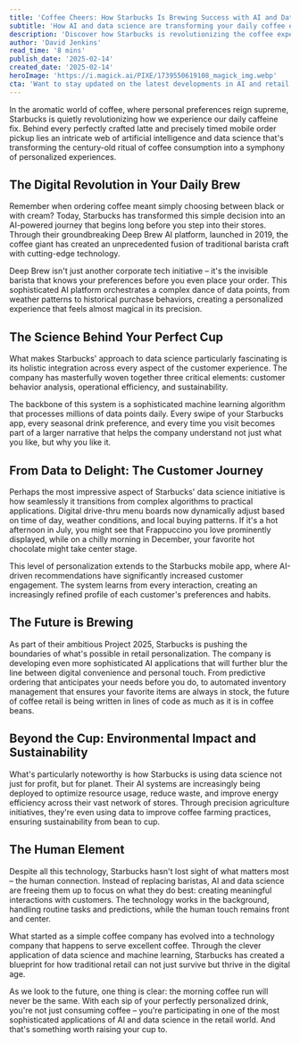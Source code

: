 ```yaml
---
title: 'Coffee Cheers: How Starbucks Is Brewing Success with AI and Data Science'
subtitle: 'How AI and data science are transforming your daily coffee experience'
description: 'Discover how Starbucks is revolutionizing the coffee experience through AI and data science. From their Deep Brew AI platform to dynamic menu boards and sustainable practices, learn how technology is transforming your daily coffee ritual while maintaining the human touch that makes Starbucks special.'
author: 'David Jenkins'
read_time: '8 mins'
publish_date: '2025-02-14'
created_date: '2025-02-14'
heroImage: 'https://i.magick.ai/PIXE/1739550619108_magick_img.webp'
cta: 'Want to stay updated on the latest developments in AI and retail innovation? Follow us on LinkedIn for more insights into how technology is reshaping our daily experiences!'
---
```


In the aromatic world of coffee, where personal preferences reign supreme, Starbucks is quietly revolutionizing how we experience our daily caffeine fix. Behind every perfectly crafted latte and precisely timed mobile order pickup lies an intricate web of artificial intelligence and data science that's transforming the century-old ritual of coffee consumption into a symphony of personalized experiences.

## The Digital Revolution in Your Daily Brew

Remember when ordering coffee meant simply choosing between black or with cream? Today, Starbucks has transformed this simple decision into an AI-powered journey that begins long before you step into their stores. Through their groundbreaking Deep Brew AI platform, launched in 2019, the coffee giant has created an unprecedented fusion of traditional barista craft with cutting-edge technology.

Deep Brew isn't just another corporate tech initiative – it's the invisible barista that knows your preferences before you even place your order. This sophisticated AI platform orchestrates a complex dance of data points, from weather patterns to historical purchase behaviors, creating a personalized experience that feels almost magical in its precision.

## The Science Behind Your Perfect Cup

What makes Starbucks' approach to data science particularly fascinating is its holistic integration across every aspect of the customer experience. The company has masterfully woven together three critical elements: customer behavior analysis, operational efficiency, and sustainability.

The backbone of this system is a sophisticated machine learning algorithm that processes millions of data points daily. Every swipe of your Starbucks app, every seasonal drink preference, and every time you visit becomes part of a larger narrative that helps the company understand not just what you like, but why you like it.

## From Data to Delight: The Customer Journey

Perhaps the most impressive aspect of Starbucks' data science initiative is how seamlessly it transitions from complex algorithms to practical applications. Digital drive-thru menu boards now dynamically adjust based on time of day, weather conditions, and local buying patterns. If it's a hot afternoon in July, you might see that Frappuccino you love prominently displayed, while on a chilly morning in December, your favorite hot chocolate might take center stage.

This level of personalization extends to the Starbucks mobile app, where AI-driven recommendations have significantly increased customer engagement. The system learns from every interaction, creating an increasingly refined profile of each customer's preferences and habits.

## The Future is Brewing

As part of their ambitious Project 2025, Starbucks is pushing the boundaries of what's possible in retail personalization. The company is developing even more sophisticated AI applications that will further blur the line between digital convenience and personal touch. From predictive ordering that anticipates your needs before you do, to automated inventory management that ensures your favorite items are always in stock, the future of coffee retail is being written in lines of code as much as it is in coffee beans.

## Beyond the Cup: Environmental Impact and Sustainability

What's particularly noteworthy is how Starbucks is using data science not just for profit, but for planet. Their AI systems are increasingly being deployed to optimize resource usage, reduce waste, and improve energy efficiency across their vast network of stores. Through precision agriculture initiatives, they're even using data to improve coffee farming practices, ensuring sustainability from bean to cup.

## The Human Element

Despite all this technology, Starbucks hasn't lost sight of what matters most – the human connection. Instead of replacing baristas, AI and data science are freeing them up to focus on what they do best: creating meaningful interactions with customers. The technology works in the background, handling routine tasks and predictions, while the human touch remains front and center.

What started as a simple coffee company has evolved into a technology company that happens to serve excellent coffee. Through the clever application of data science and machine learning, Starbucks has created a blueprint for how traditional retail can not just survive but thrive in the digital age.

As we look to the future, one thing is clear: the morning coffee run will never be the same. With each sip of your perfectly personalized drink, you're not just consuming coffee – you're participating in one of the most sophisticated applications of AI and data science in the retail world. And that's something worth raising your cup to.